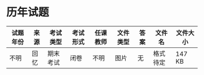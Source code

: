 # 历年试题

试题年份|来源|考试类型|考试形式|任课教师|文件类型|答案|文件名|文件大小
---|---|---|---|---|---|---|---|---
不明|回忆|期末考试|闭卷|不明|图片|无|格式待定|147 KB
